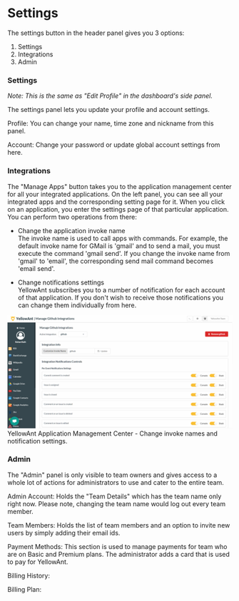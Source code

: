 # Settings

The settings button in the header panel gives you 3 options:

1. Settings
2. Integrations
3. Admin

### Settings

_Note: This is the same as "Edit Profile" in the dashboard's side panel._

The settings panel lets you update your profile and account settings.

Profile: You can change your name, time zone and nickname from this panel.

Account: Change your password or update global account settings from here.

### Integrations

The "Manage Apps" button takes you to the application management center for all your integrated applications. On the left panel, you can see all your integrated apps and the corresponding setting page for it. When you click on an application, you enter the settings page of that particular application. You can perform two operations from there:

* Change the application invoke name  
  The invoke name is used to call apps with commands. For example, the default invoke name for GMail is 'gmail' and to send a mail, you must execute the command 'gmail send'. If you change the invoke name from 'gmail' to 'email', the corresponding send mail command becomes 'email send'.

* Change notifications settings  
  YellowAnt subscribes you to a number of notification for each account of that application. If you don't wish to receive those notifications you can change them individually from here.

![](/assets/AppSettings.jpg)YellowAnt Application Management Center - Change invoke names and notification settings.

### Admin

The "Admin" panel is only visible to team owners and gives access to a whole lot of actions for administrators to use and cater to the entire team.

Admin Account: Holds the "Team Details" which has the team name only right now. Please note, changing the team name would log out every team member.

Team Members: Holds the list of team members and an option to invite new users by simply adding their email ids.

Payment Methods: This section is used to manage payments for team who are on Basic and Premium plans. The administrator adds a card that is used to pay for YellowAnt.

Billing History:

Billing Plan: 





